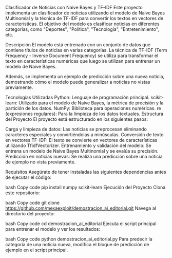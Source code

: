Clasificador de Noticias con Naive Bayes y TF-IDF
Este proyecto implementa un clasificador de noticias utilizando el modelo de Naive Bayes Multinomial y la técnica de TF-IDF para convertir los textos en vectores de características. El objetivo del modelo es clasificar noticias en diferentes categorías, como "Deportes", "Política", "Tecnología", "Entretenimiento", etc.

Descripción
El modelo está entrenado con un conjunto de datos que contiene títulos de noticias en varias categorías. La técnica de TF-IDF (Term Frequency - Inverse Document Frequency) se utiliza para transformar el texto en características numéricas que luego se utilizan para entrenar un modelo de Naive Bayes.

Además, se implementa un ejemplo de predicción sobre una nueva noticia, demostrando cómo el modelo puede generalizar a noticias no vistas previamente.

Tecnologías Utilizadas
Python: Lenguaje de programación principal.
scikit-learn: Utilizado para el modelo de Naive Bayes, la métrica de precisión y la partición de los datos.
NumPy: Biblioteca para operaciones numéricas.
re (expresiones regulares): Para la limpieza de los datos textuales.
Estructura del Proyecto
El proyecto está estructurado en los siguientes pasos:

Carga y limpieza de datos: Las noticias se preprocesan eliminando caracteres especiales y convirtiéndolas a minúsculas.
Conversión de texto en vectores TF-IDF: El texto se convierte en vectores de características utilizando TfidfVectorizer.
Entrenamiento y validación del modelo: Se entrena un modelo de Naive Bayes Multinomial y se evalúa su precisión.
Predicción en noticias nuevas: Se realiza una predicción sobre una noticia de ejemplo no vista previamente.

Requisitos
Asegúrate de tener instaladas las siguientes dependencias antes de ejecutar el código:

bash
Copy code
pip install numpy scikit-learn
Ejecución del Proyecto
Clona este repositorio:

bash
Copy code
git clone https://github.com/mexaexploit/demostracion_ai_editorial.git
Navega al directorio del proyecto:

bash
Copy code
cd demostracion_ai_editorial
Ejecuta el script principal para entrenar el modelo y ver los resultados:

bash
Copy code
python demostracion_ai_editorial.py
Para predecir la categoría de una noticia nueva, modifica el bloque de predicción de ejemplo en el script principal.
